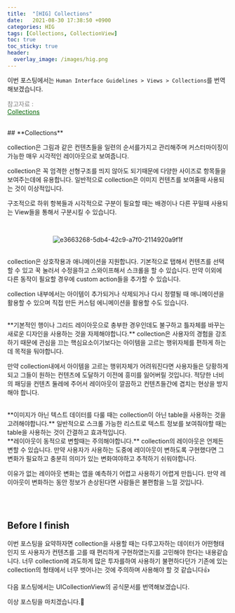```yaml
---
title:  "[HIG] Collections"
date:   2021-08-30 17:38:50 +0900
categories: HIG
tags: [Collections, CollectionView]
toc: true
toc_sticky: true
header:
  overlay_image: /images/hig.png
---
```


이번 포스팅에서는 `Human Interface Guidelines > Views > Collections`를 번역해보겠습니다.

<span style="color:gray">참고자료 : <br></span><a href ="https://developer.apple.com/design/human-interface-guidelines/ios/views/collections/" style="color:darkgreen"><U>Collections</U></a>

<br>
## **Collections**

collection은 그림과 같은 컨텐츠들을 일련의 순서를가지고 관리해주며 커스터마이징이 가능한 매우 시각적인 레이아웃으로 보여줍니다.

collection은 꼭 엄격한 선형구조를 띄지 않아도 되기때문에 다양한 사이즈로 항목들을 보여주는데에 유용합니다. 일반적으로 collection은 이미지 컨텐츠를 보여줄때 사용되는 것이 이상적입니다.

구조적으로 하위 항복들과 시각적으로 구분이 필요할 때는 배경이나 다른 꾸밀때 사용되는 View들을 통해서 구분시킬 수 있습니다.

<br>
<p align="center"><img alt="e3663268-5db4-42c9-a7f0-2114920a9f1f" src="https://user-images.githubusercontent.com/56648865/131330681-05e26657-94ab-4522-87ff-55863e540944.png"></p>

<br>
collection은 상호작용과 애니메이션을 지원합니다. 기본적으로 탭해서 컨텐츠를 선택할 수 있고 꾹 눌러서 수정을하고 스와이프해서 스크롤을 할 수 있습니다. 만약 이외에 다른 동작이 필요할 경우에 custom action들을 추가할 수 있습니다. 

collection 내부에서는 아이템이 추가되거나 삭제되거나 다시 정렬될 때 애니메이션을 활용할 수 있으며 직접 만든 커스텀 에니메이션을 활용할 수도 있습니다.


<br>
**기본적인 행이나 그리드 레이아웃으로 충부한 경우인데도 불구하고 틀자체를 바꾸는 새로운 디자인을 사용하는 것을 자제해야합니다.** collection은 사용자의 경험을 강조하기 때문에 관심을 끄는 핵심요소이기보다는 아이템을 고르는 행위자체를 편하게 하는데 목적을 둬야합니다.

만약 collection내에서 아이템을 고르는 행위자체가 어려워진다면 사용자들은 당황하게되고 그들이 원하는 컨텐츠에 도달하기 이전에 흥미를 잃어버릴 것입니다. 적당한 너비의 패딩을 컨텐츠 둘레에 주어서 레이아웃이 깔끔하고 컨텐츠들간에 겹치는 현상을 방지해야 합니다.


<br>
**이미지가 아닌 텍스트 데이터를 다룰 때는 collection이 아닌 table을 사용하는 것을 고려해야합니다.** 일반적으로 스크롤 가능한 리스트로 텍스트 정보를 보여줘야할 때는 table을 사용하는 것이 간결하고 효과적입니다.


<br>
**레이아웃이 동적으로 변할때는 주의해야합니다.** collection의 레이아웃은 언제든 변할 수 있습니다. 만약 사용자가 사용하는 도중에 레이아웃이 변하도록 구현했다면 그 변화가 필요하고 충분히 의미가 있는 변화여야하고 추적하기 쉬워야합니다.

이유가 없는 레이아웃 변화는 앱을 예측하기 어렵고 사용하기 어렵게 만듭니다. 만약 레이아웃이 변화하는 동안 정보가 손상된다면 사람들은 불편함을 느낄 것입니다.

<br><br>
## **Before I finish** 
이번 포스팅을 요약하자면 collection을 사용할 때는 다루고자하는 데이터가 어떤형태인지 또 사용자가 컨텐츠를 고를 때 편리하게 구현하였는지를 고민해야 한다는 내용같습니다. 너무 collection에 과도하게 많은 투자를하여 사용하기 불편하다던가 기존에 있는 collection의 형태에서 너무 벗어나는 것에 주의하며 사용해야 할 것 같습니다👍

다음 포스팅에서는 UICollectionView의 공식문서를 번역해보겠습니다.

이상 포스팅을 마치겠습니다.🙈
